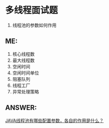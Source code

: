 # 多线程面试题  
1. 线程池的参数如何作用  

ME:  
---  
1. 核心线程数  
2. 最大线程数  
3. 空闲时间  
4. 空闲时间单位  
5. 阻塞队列  
6. 线程工厂  
7. 异常处理策略  

ANSWER:  
---  
[JAVA线程池有哪些配置参数，各自的作用是什么？](https://www.cnblogs.com/yefeng654321/articles/11253842.html)  


